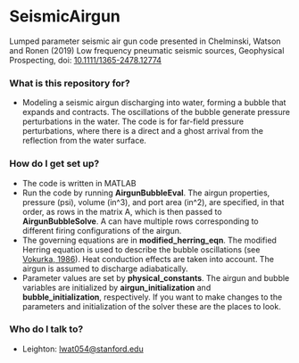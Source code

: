 # SeismicAirgun
Lumped parameter seismic air gun code presented in Chelminski, Watson and Ronen (2019) Low frequency pneumatic seismic sources, Geophysical Prospecting, doi: [10.1111/1365-2478.12774](https://doi.org/10.1111/1365-2478.12774)

### What is this repository for? ###

* Modeling a seismic airgun discharging into water, forming a bubble that expands and contracts. The oscillations of the bubble generate pressure perturbations in the water. The code is for far-field pressure perturbations, where there is a direct and a ghost arrival from the reflection from the water surface.

### How do I get set up? ###

* The code is written in MATLAB 
* Run the code by running **AirgunBubbleEval**. The airgun properties, pressure (psi), volume (in^3), and port area (in^2), are specified, in that order, as rows in the matrix A, which is then passed to **AirgunBubbleSolve**. A can have multiple rows corresponding to different firing configurations of the airgun.
* The governing equations are in **modified_herring_eqn**. The modified Herring equation is used to describe the bubble oscillations (see [Vokurka, 1986](http://www.ingentaconnect.com/content/dav/aaua/1986/00000059/00000003/art00010)). Heat conduction effects are taken into account. The airgun is assumed to discharge adiabatically. 
* Parameter values are set by **physical_constants**. The airgun and bubble variables are initialized by **airgun_initialization** and **bubble_initialization**, respectively. If you want to make changes to the parameters and initialization of the solver these are the places to look.

### Who do I talk to? ###

* Leighton: lwat054@stanford.edu
